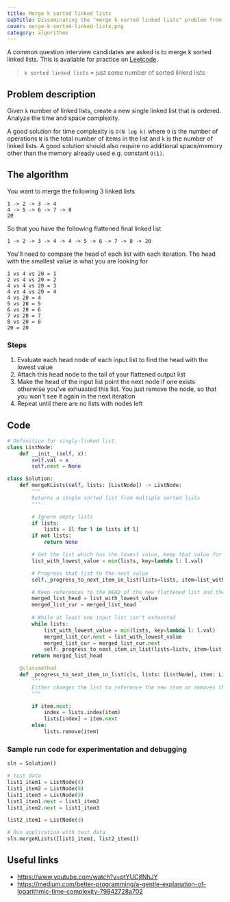 ```yaml
---
title: Merge k sorted linked lists
subTitle: Disseminating the "merge k sorted linked lists" problem from Leetcode.com.
cover: merge-k-sorted-linked-lists.png
category: algorithms
---
```


A common question interview candidates are asked is to merge k sorted linked lists. This is available for practice on [Leetcode](https://leetcode.com/problems/merge-k-sorted-lists/).

> `k sorted linked lists` = just some number of sorted linked lists

## Problem description

Given `k` number of linked lists, create a new single linked list that is ordered. Analyze the time and space complexity.

A good solution for time complexity is `O(N log k)` where `O` is the number of operations `N` is the total number of items in the list and `k` is the number of linked lists. A good solution should also require no additional space/memory other than the memory already used e.g. constant `O(1)`.

## The algorithm

You want to merge the following 3 linked lists 

```text
1 -> 2 -> 3 -> 4
4 -> 5 -> 6 -> 7 -> 8
20
```

So that you have the following flattened final linked list

```text
1 -> 2 -> 3 -> 4 -> 4 -> 5 -> 6 -> 7 -> 8 -> 20
```

You'll need to compare the head of each list with each iteration. The head with the smallest value is what you are looking for

```text
1 vs 4 vs 20 = 1
2 vs 4 vs 20 = 2
4 vs 4 vs 20 = 3
4 vs 4 vs 20 = 4
4 vs 20 = 4
5 vs 20 = 5
6 vs 20 = 6
7 vs 20 = 7
8 vs 20 = 8
20 = 20
```

### Steps

1. Evaluate each head node of each input list to find the head with the lowest value
2. Attach this head node to the tail of your flattened output list
3. Make the head of the input list point the next node if one exists otherwise you've exhuasted this list. You just remove the node, so that you won't see it again in the next iteration
4. Repeat until there are no lists with nodes left

## Code

```python
# Definition for singly-linked list.
class ListNode:
    def __init__(self, x):
        self.val = x
        self.next = None

class Solution:
    def mergeKLists(self, lists: [ListNode]) -> ListNode:
        """
        Returns a single sorted list from multiple sorted lists
        """

        # Ignore empty lists
        if lists:
            lists = [l for l in lists if l]
        if not lists:
            return None

        # Get the list which has the lowest value, keep that value for later
        list_with_lowest_value = min(lists, key=lambda l: l.val)

        # Progress that list to the next value
        self._progress_to_next_item_in_list(lists=lists, item=list_with_lowest_value)

        # Keep references to the HEAD of the new flattened list and the current
        merged_list_head = list_with_lowest_value
        merged_list_cur = merged_list_head
        
        # While at least one input list isn't exhausted
        while lists:
            list_with_lowest_value = min(lists, key=lambda l: l.val)
            merged_list_cur.next = list_with_lowest_value
            merged_list_cur = merged_list_cur.next
            self._progress_to_next_item_in_list(lists=lists, item=list_with_lowest_value)
        return merged_list_head

    @classmethod
    def _progress_to_next_item_in_list(cls, lists: [ListNode], item: ListNode):
        """
        Either changes the list to reference the new item or removes the item from the list if it's at the end
        """

        if item.next:
            index = lists.index(item)
            lists[index] = item.next
        else:
            lists.remove(item)
```

### Sample run code for experimentation and debugging

```python        
sln = Solution()

# test data
list1_item1 = ListNode(8)
list1_item2 = ListNode(9)
list1_item3 = ListNode(9)
list1_item1.next = list1_item2
list1_item2.next = list1_item3

list2_item1 = ListNode(3)

# Run application with test data
sln.mergeKLists([list1_item1, list2_item1])
```

## Useful links

- https://www.youtube.com/watch?v=ptYUCjfNhJY
- https://medium.com/better-programming/a-gentle-explanation-of-logarithmic-time-complexity-79842728a702